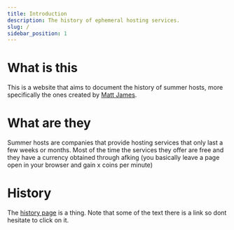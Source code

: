 ```yaml
---
title: Introduction
description: The history of ephemeral hosting services.
slug: /
sidebar_position: 1
---
```


# What is this
This is a website that aims to document the history of summer hosts, more specifically the ones created by [Matt James](./People/Matt%20James.md).

# What are they
Summer hosts are companies that provide hosting services that only last a few weeks or months. Most of the time the services they offer are free and they have a currency obtained through afking (you basically leave a page open in your browser and gain x coins per minute)

# History
The [history page](./history.md) is a thing. Note that some of the text there is a link so dont hesitate to click on it.